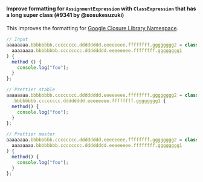 #### Improve formatting for `AssignmentExpression` with `ClassExpression` that has a long super class (#9341 by @sosukesuzuki)

This improves the formatting for [Google Closure Library Namespace](https://developers.google.com/closure/library/docs/introduction#names).

<!-- prettier-ignore -->
```js
// Input
aaaaaaaa.bbbbbbbb.cccccccc.dddddddd.eeeeeeee.ffffffff.gggggggg2 = class extends (
  aaaaaaaa.bbbbbbbb.cccccccc.dddddddd.eeeeeeee.ffffffff.gggggggg1
) {
  method () {
    console.log("foo");
  }
};

// Prettier stable
aaaaaaaa.bbbbbbbb.cccccccc.dddddddd.eeeeeeee.ffffffff.gggggggg2 = class extends aaaaaaaa
  .bbbbbbbb.cccccccc.dddddddd.eeeeeeee.ffffffff.gggggggg1 {
  method() {
    console.log("foo");
  }
};

// Prettier master
aaaaaaaa.bbbbbbbb.cccccccc.dddddddd.eeeeeeee.ffffffff.gggggggg2 = class extends (
  aaaaaaaa.bbbbbbbb.cccccccc.dddddddd.eeeeeeee.ffffffff.gggggggg1
) {
  method() {
    console.log("foo");
  }
};

```
